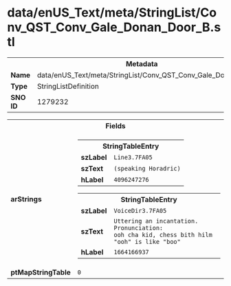 <h1>data/enUS_Text/meta/StringList/Conv_QST_Conv_Gale_Donan_Door_B.stl</h1><table><tr><th colspan="100%">Metadata</th></tr><tr><td><b>Name</b></td><td>data/enUS_Text/meta/StringList/Conv_QST_Conv_Gale_Donan_Door_B.stl</td></tr><tr><td><b>Type</b></td><td>StringListDefinition</td></tr><tr><td><b>SNO ID</b></td><td>1279232</td></tr></table>

<table><tr><th colspan="100%">Fields</th></tr><tr><td><b>arStrings</b></td><td><table><tr><th colspan="100%">StringTableEntry</th></tr><tr><td><b>szLabel</b></td><td><code>Line3.7FA05</code></td></tr><tr><td><b>szText</b></td><td><code>(speaking Horadric)</code></td></tr><tr><td><b>hLabel</b></td><td><code>4096247276</code></td></tr></table>


<table><tr><th colspan="100%">StringTableEntry</th></tr><tr><td><b>szLabel</b></td><td><code>VoiceDir3.7FA05</code></td></tr><tr><td><b>szText</b></td><td><code>Uttering an incantation. Pronunciation:                                     ooh cha kid, chess bith hilm                                                                   "ooh" is like "boo"</code></td></tr><tr><td><b>hLabel</b></td><td><code>1664166937</code></td></tr></table>


</td></tr><tr><td><b>ptMapStringTable</b></td><td><code>0</code></td></tr></table>

